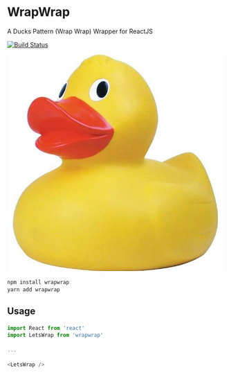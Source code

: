 # WrapWrap
A Ducks Pattern (Wrap Wrap) Wrapper for ReactJS

[![Build Status](https://travis-ci.org/odeum/wrapwrap.svg?branch=master)](https://travis-ci.org/odeum/wrapwrap)

<a href="https://github.com/odeum/wrapwrap">
  <img alt="WrapWrap" src="./wrapwrap.jpg" />
</a>

```sh
npm install wrapwrap
yarn add wrapwrap
```

## Usage

```javascript
import React from 'react'
import LetsWrap from 'wrapwrap'

...

<LetsWrap />
```

